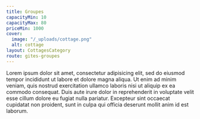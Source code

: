 ```yaml
---
title: Groupes
capacityMin: 10
capacityMax: 80
priceMin: 1000
cover:
  image: "/_uploads/cottage.png"
  alt: cottage
layout: CottagesCategory
route: gites-groupes
---
```


Lorem ipsum dolor sit amet, consectetur adipisicing elit, sed do eiusmod tempor incididunt ut labore et dolore magna aliqua. Ut enim ad minim veniam, quis nostrud exercitation ullamco laboris nisi ut aliquip ex ea commodo consequat. Duis aute irure dolor in reprehenderit in voluptate velit esse cillum dolore eu fugiat nulla pariatur. Excepteur sint occaecat cupidatat non proident, sunt in culpa qui officia deserunt mollit anim id est laborum.
